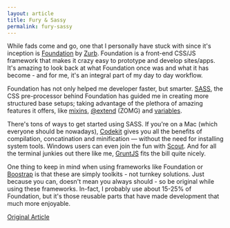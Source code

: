 ```yaml
---
layout: article
title: Fury & Sassy
permalink: fury-sassy
---
```


While fads come and go, one that I personally have stuck with since it's inception is [Foundation](http://foundation.zurb.com) by [Zurb](http://zurb.com). Foundation is a front-end CSS/JS framework that makes it crazy easy to prototype and develop sites/apps. It's amazing to look back at what Foundation once was and what it has become - and for me, it's an integral part of my day to day workflow.

Foundation has not only helped me developer faster, but smarter. [SASS](http://sass-lang.com/), the CSS pre-processor behind Foundation has guided me in creating more structured base setups; taking advantage of the plethora of amazing features it offers, like [mixins](http://sass-lang.com/documentation/file.SASS_REFERENCE.html#mixins), [@extend](http://sass-lang.com/documentation/file.SASS_REFERENCE.html#extend) (ZOMG) and [variables](http://sass-lang.com/documentation/file.SASS_REFERENCE.html#variables_).

There's tons of ways to get started using SASS. If you're on a Mac (which everyone should be nowadays), [Codekit](http://incident57.com/codekit/) gives you all the benefits of compilation, concatination and minification &mdash; without the need for installing system tools. Windows users can even join the fun with [Scout](http://mhs.github.io/scout-app/). And for all the terminal junkies out there like me, [GruntJS](http://gruntjs.com) fits the bill quite nicely.

One thing to keep in mind when using frameworks like Foundation or [Boostrap](http://getbootstrap.com) is that these are simply toolkits - not turnkey solutions. Just because you can, doesn't mean you always should - so be original while using these frameworks. In-fact, I probably use about 15-25% of Foundation, but it's those reusable parts that have made development that much more enjoyable.

[Original Article](http://blog.blueion.com/2014/01/29/furry-sassy/)
